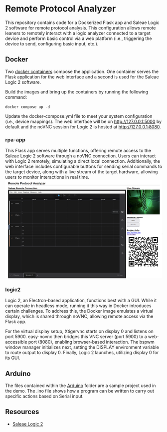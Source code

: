 # Remote Protocol Analyzer
This repository contains code for a Dockerized Flask app and Saleae Logic 2 software for remote protocol analysis. This configuration allows remote leaners to remotely interact with a logic analyzer connected to a target device and perform basic control via a web platform (i.e., triggering the device to send, configuring basic input, etc.).

## Docker
Two [docker containers](https://github.com/DSUmjham/remote-protocol-analyzer/tree/main/docker) compose the application. One container serves the Flask application for the web interface and a second is used for the Saleae Logic 2 software. 

Build the images and bring up the containers by running the following command:
```console
docker compose up -d
```
Update the docker-compose.yml file to meet your system configuration (i.e., device mappings). The web interface will be on http://127.0.0.1:5000 by default and the noVNC session for Logic 2 is hosted at http://127.0.0.1:8080. 

### rpa-app
This Flask app serves multiple functions, offering remote access to the Saleae Logic 2 software through a noVNC connection. Users can interact with Logic 2 remotely, simulating a direct local connection. Additionally, the web interface includes configurable buttons for sending serial commands to the target device, along with a live stream of the target hardware, allowing users to monitor interactions in real time.
![Web GUI](https://github.com/DSUmjham/remote-protocol-analyzer/blob/main/images/interface.png?raw=true)

### logic2
Logic 2, an Electron-based application, functions best with a GUI. While it can operate in headless mode, running it this way in Docker introduces certain challenges. To address this, the Docker image emulates a virtual display, which is shared through noVNC, allowing remote access via the Flask app.

For the virtual display setup, Xtigervnc starts on display 0 and listens on port 5900. easy-novnc then bridges this VNC server (port 5900) to a web-accessible port (8080), enabling browser-based interaction. The bspwm window manager initializes next, setting the DISPLAY environment variable to route output to display 0. Finally, Logic 2 launches, utilizing display 0 for its GUI.

## Arduino
The files contained within the [Arduino](https://github.com/DSUmjham/remote-protocol-analyzer/tree/main/arduino) folder are a sample project used in the demo. The .ino file shows how a program can be written to carry out specific actions based on Serial input. 

## Resources
* [Saleae Logic 2](https://support.saleae.com/logic-software/sw-download)